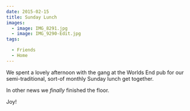 ```yaml
---
date: 2015-02-15
title: Sunday Lunch
images:
  - image: IMG_8291.jpg
  - image: IMG_9290-Edit.jpg
tags:

  - Friends
  - Home
---
```

We spent a lovely afternoon with the gang at the Worlds End pub for our semi-traditional, sort-of monthly Sunday lunch get together.

In other news we _finally_ finished the floor.

Joy!